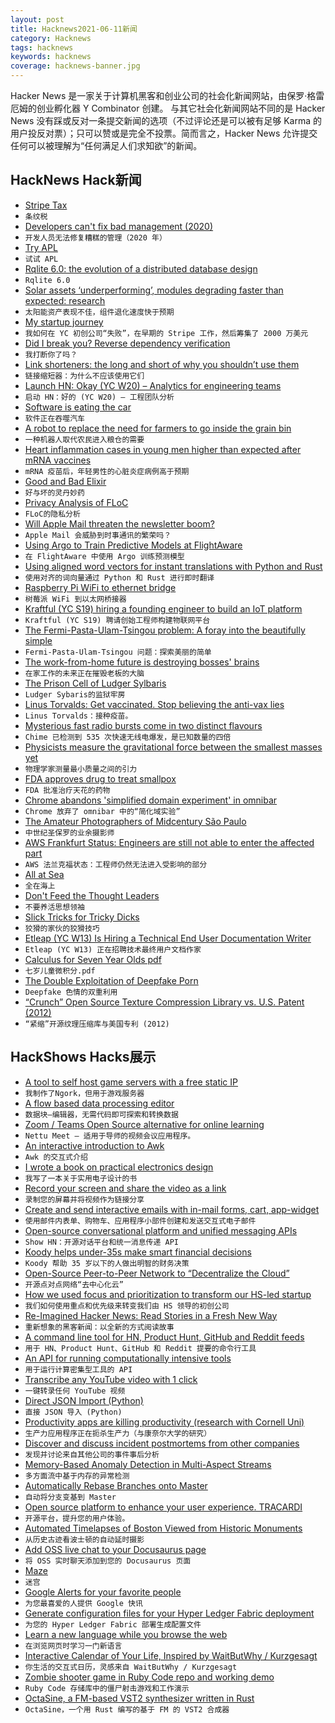 ```yaml
---
layout: post
title: Hacknews2021-06-11新闻
category: Hacknews
tags: hacknews
keywords: hacknews
coverage: hacknews-banner.jpg
---
```


Hacker News 是一家关于计算机黑客和创业公司的社会化新闻网站，由保罗·格雷厄姆的创业孵化器 Y Combinator 创建。
与其它社会化新闻网站不同的是 Hacker News 没有踩或反对一条提交新闻的选项（不过评论还是可以被有足够 Karma 的用户投反对票）；只可以赞或是完全不投票。简而言之，Hacker News 允许提交任何可以被理解为“任何满足人们求知欲”的新闻。

## HackNews Hack新闻


- [Stripe Tax](https://stripe.com/tax)
- `条纹税`
- [Developers can't fix bad management (2020)](https://iism.org/article/developers-can-t-fix-bad-management-57)
- `开发人员无法修复糟糕的管理（2020 年）`
- [Try APL](https://tryapl.org)
- `试试 APL`
- [Rqlite 6.0: the evolution of a distributed database design](https://www.philipotoole.com/rqlite-6-0-0-building-for-the-future/)
- `Rqlite 6.0`
- [Solar assets ‘underperforming’, modules degrading faster than expected: research](https://www.pv-tech.org/built-solar-assets-are-chronically-underperforming-and-modules-degrading-faster-than-expected-research-finds/)
- `太阳能资产表现不佳，组件退化速度快于预期`
- [My startup journey](https://johnjianwang.medium.com/my-startup-journey-dcf86a38676d)
- `我如何在 YC 初创公司“失败”，在早期的 Stripe 工作，然后筹集了 2000 万美元`
- [Did I break you? Reverse dependency verification](https://developers.soundcloud.com/blog/did-i-break-you)
- `我打断你了吗？`
- [Link shorteners: the long and short of why you shouldn’t use them](https://gcs.civilservice.gov.uk/blog/link-shorteners-the-long-and-short-of-why-you-shouldnt-use-them/)
- `链接缩短器：为什么不应该使用它们`
- [Launch HN: Okay (YC W20) – Analytics for engineering teams](item?id=27461564)
- `启动 HN：好的 (YC W20) – 工程团队分析`
- [Software is eating the car](https://spectrum.ieee.org/cars-that-think/transportation/advanced-cars/software-eating-car)
- `软件正在吞噬汽车`
- [A robot to replace the need for farmers to go inside the grain bin](https://www.agweb.com/news/business/technology/robot-replace-need-farmers-go-inside-grain-bin)
- `一种机器人取代农民进入粮仓的需要`
- [Heart inflammation cases in young men higher than expected after mRNA vaccines](https://www.reuters.com/world/us/cdc-heart-inflammation-cases-ages-16-24-higher-than-expected-after-mrna-covid-19-2021-06-10/)
- `mRNA 疫苗后，年轻男性的心脏炎症病例高于预期`
- [Good and Bad Elixir](https://keathley.io/blog/good-and-bad-elixir.html)
- `好与坏的灵丹妙药`
- [Privacy Analysis of FLoC](https://blog.mozilla.org/en/mozilla/privacy-analysis-of-floc/)
- `FLoC的隐私分析`
- [Will Apple Mail threaten the newsletter boom?](https://www.platformer.news/p/will-apple-mail-end-the-newsletter)
- `Apple Mail 会威胁到时事通讯的繁荣吗？`
- [Using Argo to Train Predictive Models at FlightAware](https://flightaware.engineering/using-argo-to-train-predictive-models/)
- `在 FlightAware 中使用 Argo 训练预测模型`
- [Using aligned word vectors for instant translations with Python and Rust](https://instantdomainsearch.com/engineering/how-to-use-fasttext-for-instant-translations)
- `使用对齐的词向量通过 Python 和 Rust 进行即时翻译`
- [Raspberry Pi WiFi to ethernet bridge](https://willhaley.com/blog/raspberry-pi-wifi-ethernet-bridge/)
- `树莓派 WiFi 到以太网桥接器`
- [Kraftful (YC S19) hiring a founding engineer to build an IoT platform](https://www.kraftful.com/blog/engineering-roles)
- `Kraftful (YC S19) 聘请创始工程师构建物联网平台`
- [The Fermi-Pasta-Ulam-Tsingou problem: A foray into the beautifully simple](https://3quarksdaily.com/3quarksdaily/2020/01/the-fermi-pasta-ulam-tsingou-problem-a-foray-into-the-beautifully-simple-and-the-simply-beautiful.html)
- `Fermi-Pasta-Ulam-Tsingou 问题：探索美丽的简单`
- [The work-from-home future is destroying bosses' brains](https://ez.substack.com/p/the-work-from-home-future-is-destroying)
- `在家工作的未来正在摧毁老板的大脑`
- [The Prison Cell of Ludger Sylbaris](https://www.atlasobscura.com/places/the-prison-cell-of-ludger-sylbaris-saint-pierre-martinique)
- `Ludger Sybaris的监狱牢房`
- [Linus Torvalds: Get vaccinated. Stop believing the anti-vax lies](https://lkml.org/lkml/2021/6/10/957)
- `Linus Torvalds：接种疫苗。`
- [Mysterious fast radio bursts come in two distinct flavours](https://www.nature.com/articles/d41586-021-01560-4)
- `Chime 已检测到 535 次快速无线电爆发，是已知数量的四倍`
- [Physicists measure the gravitational force between the smallest masses yet](https://www.scientificamerican.com/article/physicists-measure-the-gravitational-force-between-the-smallest-masses-yet/)
- `物理学家测量最小质量之间的引力`
- [FDA approves drug to treat smallpox](https://www.fda.gov/drugs/drug-safety-and-availability/fda-approves-drug-treat-smallpox)
- `FDA 批准治疗天花的药物`
- [Chrome abandons 'simplified domain experiment' in omnibar](https://bugs.chromium.org/p/chromium/issues/detail?id=1090393#c75)
- `Chrome 放弃了 omnibar 中的“简化域实验”`
- [The Amateur Photographers of Midcentury São Paulo](https://www.theparisreview.org/blog/2021/05/21/the-amateur-photographers-of-midcentury-sao-paulo/)
- `中世纪圣保罗的业余摄影师`
- [AWS Frankfurt Status: Engineers are still not able to enter the affected part](https://status.aws.amazon.com/#EU_block)
- `AWS 法兰克福状态：工程师仍然无法进入受影响的部分`
- [All at Sea](https://www.historytoday.com/reviews/all-sea)
- `全在海上`
- [Don't Feed the Thought Leaders](https://earthly.dev/blog/thought-leaders/)
- `不要养活思想领袖`
- [Slick Tricks for Tricky Dicks](https://calpaterson.com/fraud.html)
- `狡猾的家伙的狡猾技巧`
- [Etleap (YC W13) Is Hiring a Technical End User Documentation Writer](item?id=27468081)
- `Etleap (YC W13) 正在招聘技术最终用户文档作家`
- [Calculus for Seven Year Olds pdf](http://mathman.biz/materials/Calculus%20By%20and%20For%20Young%20People%20Worksheets.pdf)
- `七岁儿童微积分.pdf`
- [The Double Exploitation of Deepfake Porn](https://thewalrus.ca/the-double-exploitation-of-deepfake-porn/)
- `Deepfake 色情的双重利用`
- [“Crunch” Open Source Texture Compression Library vs. U.S. Patent (2012)](https://richg42.blogspot.com/2012/07/the-saga-of-crunch.html)
- `“紧缩”开源纹理压缩库与美国专利 (2012)`


## HackShows Hacks展示

- [ A tool to self host game servers with a free static IP](https://playit.gg/)
- `我制作了Ngork，但用于游戏服务器`
- [ A flow based data processing editor](https://datablocks.pro/)
- `数据块–编辑器，无需代码即可探索和转换数据`
- [ Zoom / Teams Open Source alternative for online learning](https://github.com/fmeringdal/nettu-meet)
- `Nettu Meet – 适用于导师的视频会议应用程序。 `
- [ An interactive introduction to Awk](https://www.n8ta.com/projects/awk.html)
- `Awk 的交互式介绍`
- [ I wrote a book on practical electronics design](http://designingelectronics.com)
- `我写了一本关于实用电子设计的书`
- [ Record your screen and share the video as a link](https://recordjoy.com)
- `录制您的屏幕并将视频作为链接分享`
- [ Create and send interactive emails with in-mail forms, cart, app-widget](https://www.mailmodo.com/)
- `使用邮件内表单、购物车、应用程序小部件创建和发送交互式电子邮件`
- [ Open-source conversational platform and unified messaging APIs](https://airy.co/hn)
- `Show HN：开源对话平台和统一消息传递 API`
- [ Koody helps under-35s make smart financial decisions](https://www.koody.co/)
- `Koody 帮助 35 岁以下的人做出明智的财务决策`
- [ Open-Source Peer-to-Peer Network to “Decentralize the Cloud”](https://www.hurracloud.io/)
- `开源点对点网络“去中心化云”`
- [ How we used focus and prioritization to transform our HS-led startup](https://blog.replit.com/petcode)
- `我们如何使用重点和优先级来转变我们由 HS 领导的初创公司`
- [ Re-Imagined Hacker News: Read Stories in a Fresh New Way](item?id=27453028)
- `重新想象的黑客新闻：以全新的方式阅读故事`
- [ A command line tool for HN, Product Hunt, GitHub and Reddit feeds](https://github.com/Mayandev/hacker-feeds-cli)
- `用于 HN、Product Hunt、GitHub 和 Reddit 提要的命令行工具`
- [ An API for running computationally intensive tools](https://www.trytoolchest.com/)
- `用于运行计算密集型工具的 API`
- [ Transcribe any YouTube video with 1 click](https://ytscribe.com)
- `一键转录任何 YouTube 视频`
- [ Direct JSON Import (Python)](https://github.com/zaghaghi/direct-json-import)
- `直接 JSON 导入 (Python)`
- [ Productivity apps are killing productivity (research with Cornell Uni)](https://language.work/study/)
- `生产力应用程序正在扼杀生产力（与康奈尔大学的研究）`
- [ Discover and discuss incident postmortems from other companies](https://postmortem.io/)
- `发现并讨论来自其他公司的事件事后分析`
- [ Memory-Based Anomaly Detection in Multi-Aspect Streams](https://github.com/Stream-AD/MemStream)
- `多方面流中基于内存的异常检测`
- [ Automatically Rebase Branches onto Master](https://github.com/Timmmm/autorebase)
- `自动将分支变基到 Master`
- [ Open source platform to enhance your user experience. TRACARDI](item?id=27458436)
- `开源平台，提升您的用户体验。`
- [ Automated Timelapses of Boston Viewed from Historic Monuments](https://bostontimelapse.org/)
- `从历史古迹看波士顿的自动延时摄影`
- [ Add OSS live chat to your Docusaurus page](https://github.com/papercups-io/docusaurus-plugin)
- `将 OSS 实时聊天添加到您的 Docusaurus 页面`
- [ Maze](https://maze.co/)
- `迷宫`
- [ Google Alerts for your favorite people](https://alias.co)
- `为您最喜爱的人提供 Google 快讯`
- [ Generate configuration files for your Hyper Ledger Fabric deployment](https://hlf-automater.herokuapp.com)
- `为您的 Hyper Ledger Fabric 部署生成配置文件`
- [ Learn a new language while you browse the web](https://www.fluent.co)
- `在浏览网页时学习一门新语言`
- [ Interactive Calendar of Your Life, Inspired by WaitButWhy / Kurzgesagt](https://henk23.github.io/your-life/)
- `你生活的交互式日历，灵感来自 WaitButWhy / Kurzgesagt`
- [ Zombie shooter game in Ruby Code repo and working demo](https://github.com/shanshaji/Tank-Vs-Zombie-Game-Ruby)
- `Ruby Code 存储库中的僵尸射击游戏和工作演示`
- [ OctaSine, a FM-based VST2 synthesizer written in Rust](https://github.com/greatest-ape/OctaSine)
- `OctaSine，一个用 Rust 编写的基于 FM 的 VST2 合成器`

